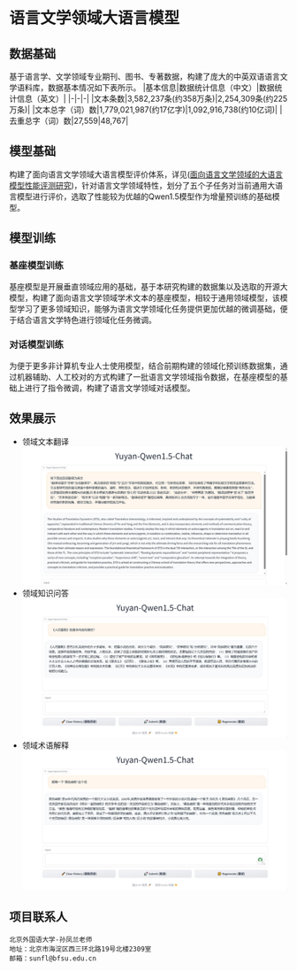 # 语言文学领域大语言模型
## 数据基础
基于语言学、文学领域专业期刊、图书、专著数据，构建了庞大的中英双语语言文学语料库，数据基本情况如下表所示。
|基本信息|数据统计信息（中文）|数据统计信息（英文）|
|-|-|-|
|文本条数|3,582,237条(约358万条)|2,254,309条(约225万条)|
|文本总字（词）数|1,779,021,987(约17亿字)|1,092,916,738(约10亿词)|
|去重总字（词）数|27,559|48,767|

## 模型基础
构建了面向语言文学领域大语言模型评价体系，详见([面向语言文学领域的大语言模型性能评测研究](http://www.wydhjx.cbpt.cnki.net/WKG/WebPublication/paperDigest.aspx?paperID=8aaf84c8-544d-43b6-8bf6-7c7974369d64))，针对语言文学领域特性，划分了五个子任务对当前通用大语言模型进行评价，选取了性能较为优越的Qwen1.5模型作为增量预训练的基础模型。

## 模型训练
### 基座模型训练
基座模型是开展垂直领域应用的基础，基于本研究构建的数据集以及选取的开源大模型，构建了面向语言文学领域学术文本的基座模型，相较于通用领域模型，该模型学习了更多领域知识，能够为语言文学领域化任务提供更加优越的微调基础，便于结合语言文学特色进行领域化任务微调。
### 对话模型训练
为便于更多非计算机专业人士使用模型，结合前期构建的领域化预训练数据集，通过机器辅助、人工校对的方式构建了一批语言文学领域指令数据，在基座模型的基础上进行了指令微调，构建了语言文学领域对话模型。
## 效果展示
* 领域文本翻译
![领域文本翻译](./examples/领域文本翻译.jpg)
* 领域知识问答
![领域知识问答](./examples/领域知识问答.jpg)
* 领域术语解释
![领域术语解释](./examples/领域术语解释.jpg)

## 项目联系人
```
北京外国语大学-孙凤兰老师
地址：北京市海淀区西三环北路19号北楼2309室
邮箱：sunfl@bfsu.edu.cn
```